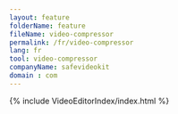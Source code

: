 ```yaml
---
layout: feature
folderName: feature
fileName: video-compressor
permalink: /fr/video-compressor
lang: fr
tool: video-compressor
companyName: safevideokit
domain : com
---
```


{% include VideoEditorIndex/index.html %}

   
